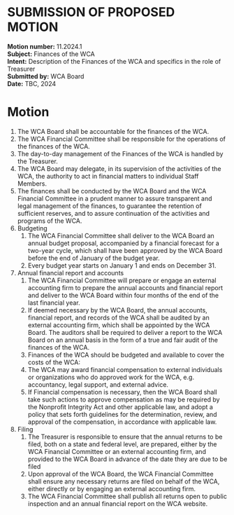 # SUBMISSION OF PROPOSED MOTION

**Motion number:** 11.2024.1  
**Subject:** Finances of the WCA  
**Intent:** Description of the Finances of the WCA and specifics in the role of Treasurer  
**Submitted by:** WCA Board  
**Date:** TBC, 2024

# Motion

1. The WCA Board shall be accountable for the finances of the WCA.
2. The WCA Financial Committee shall be responsible for the operations of the finances of the WCA.
3. The day-to-day management of the Finances of the WCA is handled by the Treasurer.
4. The WCA Board may delegate, in its supervision of the activities of the WCA, the authority to act in financial matters to individual Staff Members.
5. The finances shall be conducted by the WCA Board and the WCA Financial Committee in a prudent manner to assure transparent and legal management of the finances, to guarantee the retention of sufficient reserves, and to assure continuation of the activities and programs of the WCA.
6. Budgeting
   1. The WCA Financial Committee shall deliver to the WCA Board an annual budget proposal, accompanied by a financial forecast for a two-year cycle, which shall have been approved by the WCA Board before the end of January of the budget year.
   2. Every budget year starts on January 1 and ends on December 31.
7. Annual financial report and accounts
   1. The WCA Financial Committee will prepare or engage an external accounting firm to prepare the annual accounts and financial report and deliver to the WCA Board within four months of the end of the last financial year.
   2. If deemed necessary by the WCA Board, the annual accounts, financial report, and records of the WCA shall be audited by an external accounting firm, which shall be appointed by the WCA Board. The auditors shall be required to deliver a report to the WCA Board on an annual basis in the form of a true and fair audit of the finances of the WCA.
   1. Finances of the WCA should be budgeted and available to cover the costs of the WCA:
   2. The WCA may award financial compensation to external individuals or organizations who do approved work for the WCA, e.g. accountancy, legal support, and external advice.
   3. If Financial compensation is necessary, then the WCA Board shall take such actions to approve compensation as may be required by the Nonprofit Integrity Act and other applicable law, and adopt a policy that sets forth guidelines for the determination, review, and approval of the compensation, in accordance with applicable law.
9. Filing
    1. The Treasurer is responsible to ensure that the annual returns to be filed, both on a state and federal level, are prepared, either by the WCA Financial Committee or an external accounting firm, and provided to the WCA Board in advance of the date they are due to be filed
    2. Upon approval of the WCA Board, the WCA Financial Committee shall ensure any necessary returns are filed on behalf of the WCA, either directly or by engaging an external accounting firm.
    3. The WCA Financial Committee shall publish all returns open to public inspection and an annual financial report on the WCA website.
